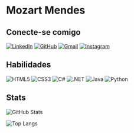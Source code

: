 # Mozart Mendes

## Conecte-se comigo
[![LinkedIn](https://img.shields.io/badge/LinkedIn-0077B5?style=for-the-badge&logo=linkedin&logoColor=white)](https://www.linkedin.com/in/mozartmmf/)
[![GitHub](https://img.shields.io/badge/GitHub-100000?style=for-the-badge&logo=github&logoColor=white)](https://github.com/MozartMMF)
[![Gmail](https://img.shields.io/badge/Gmail-333333?style=for-the-badge&logo=gmail&logoColor=red)](mailto:mozartmaiafilho123@gmail.com)
[![Instagram](https://img.shields.io/badge/-Instagram-%23E4405F?style=for-the-badge&logo=instagram&logoColor=white)](https://www.instagram.com/mozartmendess_/)

## Habilidades

![HTML5](https://img.shields.io/badge/HTML5-E34F26?style=for-the-badge&logo=html5&logoColor=white)
![CSS3](https://img.shields.io/badge/CSS3-1572B6?style=for-the-badge&logo=css3&logoColor=white)
![C#](https://img.shields.io/badge/C%23-239120?style=for-the-badge&logo=c-sharp&logoColor=white)
![.NET](https://img.shields.io/badge/.NET-5C2D91?style=for-the-badge&logo=.net&logoColor=white)
![Java](https://img.shields.io/badge/java-%23ED8B00.svg?style=for-the-badge&logo=openjdk&logoColor=white)
![Python](https://img.shields.io/badge/python-3670A0?style=for-the-badge&logo=python&logoColor=ffdd54)

## Stats

![GitHub Stats](https://github-readme-stats.vercel.app/api?username=MozartMMF&theme=transparent&bg_color=000&border_color=30A3DC&show_icons=true&icon_color=30A3DC&title_color=E94D5F&text_color=FFF)

![Top Langs](https://github-readme-stats-git-masterrstaa-rickstaa.vercel.app/api/top-langs/?username=MozartMMF&layout=compact&bg_color=000&border_color=30A3DC&title_color=E94D5F&text_color=FFF)
